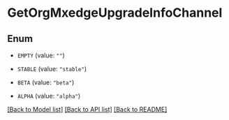 # GetOrgMxedgeUpgradeInfoChannel

## Enum


* `EMPTY` (value: `""`)

* `STABLE` (value: `"stable"`)

* `BETA` (value: `"beta"`)

* `ALPHA` (value: `"alpha"`)


[[Back to Model list]](../README.md#documentation-for-models) [[Back to API list]](../README.md#documentation-for-api-endpoints) [[Back to README]](../README.md)


